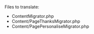 Files to translate:
- ContentMigrator.php
- Content/PageThanksMigrator.php
- Content/PagePersonaliseMigrator.php
